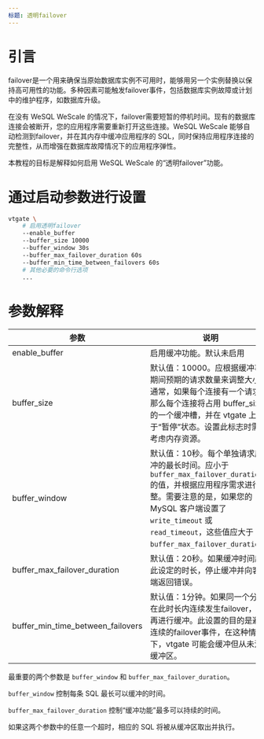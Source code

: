 ```yaml
---
标题: 透明failover
---
```


# 引言

failover是一个用来确保当原始数据库实例不可用时，能够用另一个实例替换以保持高可用性的功能。多种因素可能触发failover事件，包括数据库实例故障或计划中的维护程序，如数据库升级。

在没有 WeSQL WeScale 的情况下，failover需要短暂的停机时间。现有的数据库连接会被断开，您的应用程序需要重新打开这些连接。WeSQL WeScale 能够自动检测到failover，并在其内存中缓冲应用程序的 SQL，同时保持应用程序连接的完整性，从而增强在数据库故障情况下的应用程序弹性。

本教程的目标是解释如何启用 WeSQL WeScale 的“透明failover”功能。

# 通过启动参数进行设置

```bash
vtgate \
    # 启用透明failover
    --enable_buffer
    --buffer_size 10000
    --buffer_window 30s
    --buffer_max_failover_duration 60s
    --buffer_min_time_between_failovers 60s
    # 其他必要的命令行选项
    ...
```

# 参数解释

| 参数                                | 说明                                                                                                                                                                          |
|-----------------------------------|-----------------------------------------------------------------------------------------------------------------------------------------------------------------------------|
| enable_buffer                     | 启用缓冲功能。默认未启用                                                                                                                                                                |
| buffer_size                       | 默认值：10000。应根据缓冲事件期间预期的请求数量来调整大小。通常，如果每个连接有一个请求，那么每个连接将占用 buffer_size 的一个缓冲槽，并在 vtgate 上处于“暂停”状态。设置此标志时需要考虑内存资源。                                                             |
| buffer_window                     | 默认值：10秒。每个单独请求应缓冲的最长时间。应小于 `buffer_max_failover_duration` 的值，并根据应用程序需求进行调整。需要注意的是，如果您的 MySQL 客户端设置了 `write_timeout` 或 `read_timeout`，这些值应大于 `buffer_max_failover_duration`。 |
| buffer_max_failover_duration      | 默认值：20秒。如果缓冲时间超过此设定的时长，停止缓冲并向客户端返回错误。                                                                                                                                       |
| buffer_min_time_between_failovers | 默认值：1分钟。如果同一个分片在此时长内连续发生failover，不再进行缓冲。此设置的目的是避免连续的failover事件，在这种情况下，vtgate 可能会缓冲但从未清空缓冲区。                                                                                         |

最重要的两个参数是 `buffer_window` 和 `buffer_max_failover_duration`。

`buffer_window` 控制每条 SQL 最长可以缓冲的时间。

`buffer_max_failover_duration` 控制“缓冲功能”最多可以持续的时间。

如果这两个参数中的任意一个超时，相应的 SQL 将被从缓冲区取出并执行。